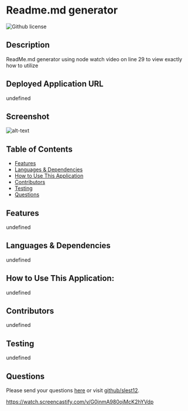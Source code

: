# Readme.md generator 
![Github license](https://img.shields.io/badge/license-undefined-blue.svg)
## Description
ReadMe.md generator using node watch video on line 29 to view exactly how to utilize
## Deployed Application URL
undefined
## Screenshot
![alt-text](undefined)
## Table of Contents
* [Features](#features)
* [Languages & Dependencies](#languagesanddependencies)
* [How to Use This Application](#HowtoUseThisApplication)
* [Contributors](#contributors)
* [Testing](#testing)
* [Questions](#questions)
## Features
undefined
## Languages & Dependencies
undefined
## How to Use This Application:
undefined
## Contributors
undefined
## Testing
undefined
## Questions
Please send your questions [here](mailto:Slest12@outlook.com?subject=[GitHub]%20Dev%20Connect) or visit [github/slest12](https://github.com/slest12).

https://watch.screencastify.com/v/G0jnmA980ojMcK2hYVdp

